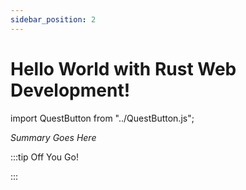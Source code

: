 ```yaml
---
sidebar_position: 2
---
```


# Hello World with Rust Web Development!
import QuestButton from "../QuestButton.js";

_Summary Goes Here_

:::tip Off You Go!

<QuestButton text="Quest" />

:::

